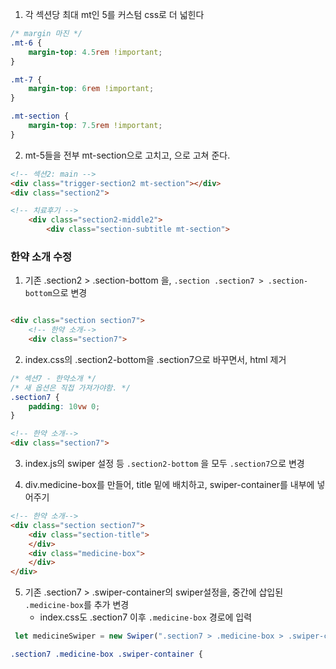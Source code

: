 1. 각 섹션당 최대 mt인 5를 커스텀 css로 더 넓힌다
```css
/* margin 마진 */
.mt-6 {
    margin-top: 4.5rem !important;
}

.mt-7 {
    margin-top: 6rem !important;
}

.mt-section {
    margin-top: 7.5rem !important;
}
```

2. mt-5들을 전부 mt-section으로 고치고, 으로 고쳐 준다.
```html
<!-- 섹션2: main -->
<div class="trigger-section2 mt-section"></div>
<div class="section2">
```
```html
<!-- 치료후기 -->
    <div class="section2-middle2">
        <div class="section-subtitle mt-section">
```



### 한약 소개 수정
1. 기존 .section2 > .section-bottom 을, `.section .section7 > .section-bottom`으로 변경

```html

<div class="section section7">
    <!-- 한약 소개-->
    <div class="section7">
```

2. index.css의 .section2-bottom을 .section7으로 바꾸면서, html 제거
```css
/* 섹션7 - 한약소개 */
/* 새 옵션은 직접 가져가야함. */
.section7 {
    padding: 10vw 0;
}
```
```html
<!-- 한약 소개-->
<div class="section7">
```

3. index.js의 swiper 설정 등 `.section2-bottom` 을 모두 `.section7`으로 변경

4. div.medicine-box를 만들어, title 밑에 배치하고, swiper-container를 내부에 넣어주기
```html
<!-- 한약 소개-->
<div class="section section7">
    <div class="section-title">
    </div>
    <div class="medicine-box">
    </div>
</div>
```

5. 기존 .section7 > .swiper-container의 swiper설정을, 중간에 삽입된 `.medicine-box`를 추가 변경
    - index.css도 .section7 이후 `.medicine-box`  경로에 입력

```js
 let medicineSwiper = new Swiper(".section7 > .medicine-box > .swiper-container", {
```
```css
.section7 .medicine-box .swiper-container {

```
